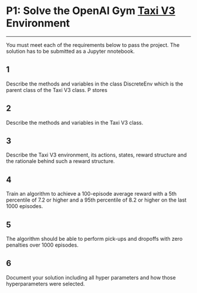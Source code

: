 # P1: Solve the OpenAI Gym [Taxi V3](https://gym.openai.com/envs/Taxi-v3/) Environment
---

You must meet each of the requirements below to pass the project. The solution has to be submitted as a Jupyter nnotebook. 

## 1
Describe the methods and variables in the class DiscreteEnv which is the parent class of the Taxi V3 class.
P stores
## 2
Describe the methods and variables in the Taxi V3 class.

## 3
Describe the Taxi V3 environment, its actions, states, reward structure and the rationale behind such a reward structure. 

## 4
Train an algorithm to achieve a 100-episode average reward with a 5th percentile of 7.2 or higher and a 95th percentile of 8.2 or higher on the last 1000 episodes. 

## 5
The algorithm should be able to perform pick-ups and dropoffs with zero penalties over 1000 episodes. 

## 6
Document your solution including all hyper parameters and how those hyperparameters were selected. 
